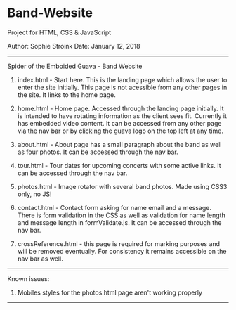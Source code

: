 # Band-Website
Project for HTML, CSS &amp; JavaScript

Author: Sophie Stroink
Date: January 12, 2018

******************


Spider of the Emboided Guava - Band Website

1. index.html - Start here. This is the landing page which allows the user to enter the site
initially. This page is not acessible from any other pages in the site. It links to the home page.

2. home.html - Home page. Accessed through the landing page initially. It is intended to have rotating information
as the client sees fit. Currently it has embedded video content. It can be accessed from any other page via the nav bar
or by clicking the guava logo on the top left at any time. 

3. about.html - About page has a small paragraph about the band as well as four photos. It can be accessed through the nav bar. 

4. tour.html - Tour dates for upcoming concerts with some active links. It can be accessed through the nav bar. 

5. photos.html - Image rotator with several band photos. Made using CSS3 only, no JS!

6. contact.html - Contact form asking for name email and a message. There is form validation in the CSS as well as validation
for name length and message length in formValidate.js. It can be accessed through the nav bar. 

7. crossReference.html - this page is required for marking purposes and will be removed eventually. For consistency it remains 
accessible on the nav bar as well. 

*******************

Known issues: 
1. Mobiles styles for the photos.html page aren't working properly
*******************
